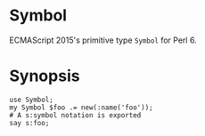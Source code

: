 Symbol
======

ECMAScript 2015's primitive type `Symbol` for Perl 6.

# Synopsis

    use Symbol;
    my Symbol $foo .= new(:name('foo'));
    # A s:symbol notation is exported
    say s:foo;

